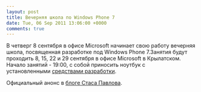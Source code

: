 ```yaml
---
layout: post
title: Вечерняя школа по Windows Phone 7
date: Tue, 06 Sep 2011 13:06:00 +0000
comments: true
---
```


В четверг 8 сентября в офисе Microsoft начинает свою работу вечерняя школа, посвященная разработке под Windows Phone 7.Занятия будут проходить 8, 15, 22 и 29 сентября в офисе Microsoft в Крылатском.
Начало занятий - 19:00, с собой приносить ноутбук с установленными [средствами разработки](http://create.msdn.com/en-us/home/getting_started).

Официальный анонс в [блоге Стаса Павлова](http://blogs.msdn.com/b/stasus/archive/2011/09/05/windows-phone-evening-school.aspx).


